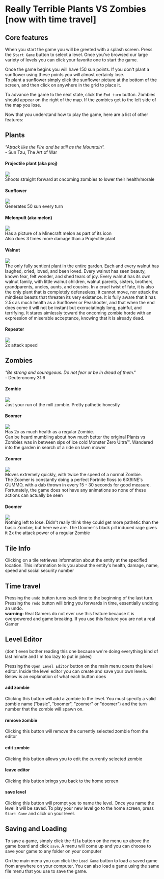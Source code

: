 # Really Terrible Plants VS Zombies [now with time travel]

**Core features**
------
When you start the game you will be greeted with a splash screen. Press the `Start Game` button to select a level. Once you've browsed our large variety of levels you can click your favorite one to start the game.  

Once the game begins you will have 150 sun points. If you don't plant a sunflower using these points you will almost certainly lose.  
To plant a sunflower simply click the sunflower picture at the bottom of the screen, and then click on anywhere in the grid to place it.

To advance the game to the next state, click the `End turn` button.  Zombies should appear on the right of the map.  If the zombies get to the left side of the map you lose.

Now that you understand how to play the game, here are a list of other features: 


**Plants**
------

_"Attack like the Fire and be still as the Mountain"._  
\- Sun Tzu, The Art of War

#### Projectile plant (aka proj)
![](https://imgur.com/vvJAXDx.png)  
Shoots straight forward at oncoming zombies to lower their health/morale

#### Sunflower
![](https://imgur.com/UbF537X.png)  
Generates 50 sun every turn

#### Melonpult (aka melon)  
![](https://imgur.com/SqDrjBs.png)  
Has a picture of a Minecraft melon as part of its icon  
Also does 3 times more damage than a Projectile plant

#### Walnut  
![](https://imgur.com/z63mmOb.png)  
The only fully sentient plant in the entire garden. Each and every walnut has laughed, cried, loved, and been loved. Every walnut has seen beauty, known fear, felt wonder, and shed tears of joy. Every walnut has its own walnut family, with little walnut children, walnut parents, sisters, brothers, grandparents, uncles, aunts, and cousins. In a cruel twist of fate, it is also the only plant that is completely defenseless; it cannot move, nor attack the mindless beasts that threaten its very existence. It is fully aware that it has 2.5x as much health as a Sunflower or Peashooter, and that when the end does come it will not be instant but excruciatingly long, painful, and terrifying. It stares aimlessly toward the oncoming zombie horde with an expression of miserable acceptance, knowing that it is already dead.

#### Repeater
![](https://imgur.com/dJQUz6e.png)  
2x attack speed



**Zombies**
------
_"Be strong and courageous. Do not fear or be in dread of them."_  
\- Deuteronomy 31:6

#### Zombie
![](https://imgur.com/DZ8P141.png)   
Just your run of the mill zombie. Pretty pathetic honestly

#### Boomer
![](https://imgur.com/7wpECPh.png)  
Has 2x as much health as a regular Zombie.  
Can be heard mumbling about how much better the original Plants vs Zombies was in between sips of ice cold Monster Zero Ultra™.  Wandered into the garden in search of a ride on lawn mower

#### Zoomer
![](https://imgur.com/ehnudNf.png)  
Moves extremely quickly, with twice the speed of a normal Zombie.   
The Zoomer is constantly doing a perfect Fortnite floss to 6IX9INE's GUMMO, with a dab thrown in every 15 - 30 seconds for good measure. Fortunately, the game does not have any animations so none of these actions can actually be seen

#### Doomer
![](https://imgur.com/ptk5ABZ.png)  
Nothing left to lose. Didn't really think they could get more pathetic than the basic Zombie, but here we are. The Doomer's black pill induced rage gives it 2x the attack power of a regular Zombie

## **Tile Info**

Clicking on a tile retrieves information about the entity at the specified location. This information tells you about the entity's health, damage, name, speed and social security number

## **Time travel**

Pressing the `undo` button turns back time to the beginning of the last turn. Pressing the `redo` button will bring you forwards in time, essentially undoing an undo.    
**warning:** Real Gamers do not ever use this feature because it is overpowered and game breaking. If you use this feature you are not a real Gamer

## **Level Editor**

(don't even bother reading this one because we're doing everything kind of last minute and I'm too lazy to put in jokes)

Pressing the `Open Level Editor` button on the main menu opens the level editor. Inside the level editor you can create and save your own levels. Below is an explanation of what each button does

#### add zombie
Clicking this button will add a zombie to the level. You must specify a valid zombie name ("basic", "boomer", "zoomer" or "doomer") and the turn number that the zombie will spawn on.

#### remove zombie
Clicking this button will remove the currently selected zombie from the editor

#### edit zombie
Clicking this button allows you to edit the currently selected zombie

#### leave editor
Clicking this button brings you back to the home screen

#### save level
Clicking this button will prompt you to name the level. Once you name the level it will be saved. To play your new level go to the home screen, press `Start Game` and click on your level.

## **Saving and Loading**

To save a game, simply click the `file` button on the menu up above the game board and click `save`. A menu will come up and you can choose to save your game to any folder on your computer 

On the main menu you can click the `Load Game` button to load a saved game from anywhere on your computer. You can also load a game using the same file menu that you use to save the game. 